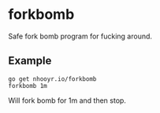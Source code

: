 # forkbomb

Safe fork bomb program for fucking around.

## Example

```
go get nhooyr.io/forkbomb
forkbomb 1m
```

Will fork bomb for 1m and then stop.